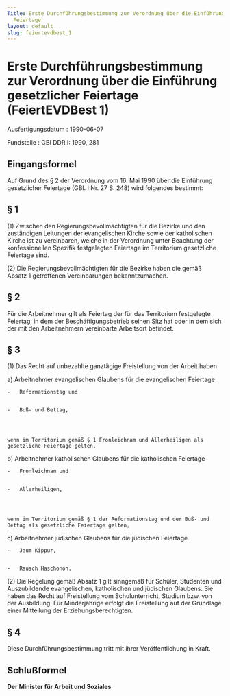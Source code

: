 ```yaml
---
Title: Erste Durchführungsbestimmung zur Verordnung über die Einführung gesetzlicher
  Feiertage
layout: default
slug: feiertevdbest_1
---
```


# Erste Durchführungsbestimmung zur Verordnung über die Einführung gesetzlicher Feiertage (FeiertEVDBest 1)

Ausfertigungsdatum
:   1990-06-07

Fundstelle
:   GBl DDR I: 1990, 281



## Eingangsformel

Auf Grund des § 2 der Verordnung vom 16. Mai 1990 über die Einführung
gesetzlicher Feiertage (GBl. I Nr. 27 S. 248) wird folgendes bestimmt:


## § 1

(1) Zwischen den Regierungsbevollmächtigten für die Bezirke und den
zuständigen Leitungen der evangelischen Kirche sowie der katholischen
Kirche ist zu vereinbaren, welche in der Verordnung unter Beachtung
der konfessionellen Spezifik festgelegten Feiertage im Territorium
gesetzliche Feiertage sind.

(2) Die Regierungsbevollmächtigten für die Bezirke haben die gemäß
Absatz 1 getroffenen Vereinbarungen bekanntzumachen.


## § 2

Für die Arbeitnehmer gilt als Feiertag der für das Territorium
festgelegte Feiertag, in dem der Beschäftigungsbetrieb seinen Sitz hat
oder in dem sich der mit den Arbeitnehmern vereinbarte Arbeitsort
befindet.


## § 3

(1) Das Recht auf unbezahlte ganztägige Freistellung von der Arbeit
haben

a)  Arbeitnehmer evangelischen Glaubens für die evangelischen Feiertage

    -   Reformationstag und


    -   Buß- und Bettag,




    wenn im Territorium gemäß § 1 Fronleichnam und Allerheiligen als
    gesetzliche Feiertage gelten,


b)  Arbeitnehmer katholischen Glaubens für die katholischen Feiertage

    -   Fronleichnam und


    -   Allerheiligen,




    wenn im Territorium gemäß § 1 der Reformationstag und der Buß- und
    Bettag als gesetzliche Feiertage gelten,


c)  Arbeitnehmer jüdischen Glaubens für die jüdischen Feiertage

    -   Jaum Kippur,


    -   Rausch Haschonoh.







(2) Die Regelung gemäß Absatz 1 gilt sinngemäß für Schüler, Studenten
und Auszubildende evangelischen, katholischen und jüdischen Glaubens.
Sie haben das Recht auf Freistellung vom Schulunterricht, Studium bzw.
von der Ausbildung. Für Minderjährige erfolgt die Freistellung auf der
Grundlage einer Mitteilung der Erziehungsberechtigten.


## § 4

Diese Durchführungsbestimmung tritt mit ihrer Veröffentlichung in
Kraft.


## Schlußformel

**Der Minister für Arbeit und Soziales**

